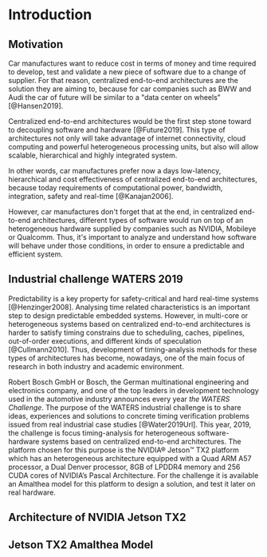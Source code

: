 # Introduction

## Motivation
Car manufactures want to reduce cost in terms of money and time required to develop, test and validate  a new piece of software due to a change of supplier. 
For that reason, centralized end-to-end architectures are the solution they are aiming to, because for car companies such as BWW and Audi the car of future will be similar to a "data center on wheels" [@Hansen2019]. 

Centralized end-to-end architectures would be the first step stone toward to decoupling software and hardware [@Future2019].
This type of architectures not only will take advantage of  internet connectivity, cloud computing and powerful heterogeneous processing units, but also will allow scalable, hierarchical and highly integrated system.

In other words, car manufactures prefer now a days low-latency, hierarchical and cost effectiveness of centralized end-to-end architectures, because today requirements of computational power,  bandwidth, integration, safety and real-time [@Kanajan2006]. 

However, car manufactures don't forget that at the end, in centralized end-to-end architectures, different types of software would run on top of an heterogeneous hardware supplied by companies such as NVIDIA, Mobileye or Qualcomm.
Thus, it's important to analyze and understand how software will behave under those conditions, in order to ensure a predictable and efficient system. 


## Industrial challenge WATERS 2019 
Predictability is a key property for safety-critical and hard real-time systems [@Henzinger2008].
Analysing time related characteristics is an important step to design predictable embedded systems.
However, in multi-core or heterogeneous systems based on centralized end-to-end architectures is harder to satisfy timing constrains due to scheduling, caches, pipelines, out-of-order executions, and different kinds of speculation [@Cullmann2010].
Thus, development of timing-analysis methods for these types of architectures has become, nowadays, one of the main focus of research in both industry and academic environment. 

Robert Bosch GmbH or Bosch,  the German multinational engineering and electronics company, and one of the top leaders in development technology used in the automotive industry announces every year _the WATERS Challenge_. 
The purpose of the WATERS industrial challenge is to share ideas, experiences and solutions to concrete timing verification problems issued from real industrial case studies [@Water2019Url].
This year, 2019, the challenge is focus timing-analysis for heterogeneous software-hardware systems based on centralized end-to-end architectures.
The platform chosen for this purpose is the NVIDIA® Jetson™ TX2 platform which has an heterogeneous architecture equipped with a Quad ARM A57 processor, a  Dual  Denver  processor,  8GB  of  LPDDR4  memory  and 256  CUDA  cores  of  NVIDIA’s  Pascal  Architecture.
For the challenge it is available an Amalthea model for this platform to design a solution, and test it later on real hardware. 

## Architecture of NVIDIA Jetson TX2

## Jetson TX2 Amalthea Model

